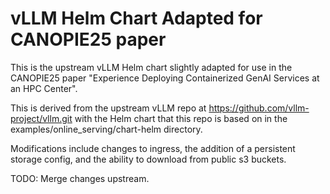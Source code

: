 # vLLM Helm Chart Adapted for CANOPIE25 paper

This is the upstream vLLM Helm chart slightly adapted for use in the CANOPIE25
paper "Experience Deploying Containerized GenAI Services at an HPC Center".

This is derived from the upstream vLLM repo at
https://github.com/vllm-project/vllm.git with the Helm chart that this repo is
based on in the examples/online_serving/chart-helm directory.

Modifications include changes to ingress, the addition of a persistent storage
config, and the ability to download from public s3 buckets.

TODO: Merge changes upstream.
